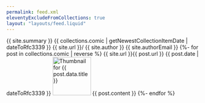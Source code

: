 ```yaml
---
permalink: feed.xml
eleventyExcludeFromCollections: true
layout: "layouts/feed.liquid"
---
```

<?xml version="1.0" encoding="utf-8"?>
<feed xmlns="http://www.w3.org/2005/Atom">
  <title>{{ site.title }}</title>
  <subtitle>{{ site.summary }}</subtitle>
  <link href="{{ site.url }}/{{ permalink }}" rel="self"/>
  <link href="{{ site.url }}"/>
  <updated>{{ collections.comic | getNewestCollectionItemDate | dateToRfc3339 }}</updated>
  <id>{{ site.url }}/</id>
  <author>
    <name>{{ site.author }}</name>
    <email>{{ site.authorEmail }}</email>
  </author>
  {%- for post in collections.comic | reverse %}
  <entry>
    <title>{{ post.data.title }}</title>
    <link>{{ site.url }}{{ post.url }}</link>
    <updated>{{ post.date | dateToRfc3339 }}</updated>
    <img src="{{ post.data.images[0] }}" width="100" alt="Thumbnail for {{ post.data.title }}"/>
    <content type="html">{{ post.content }}</content>
  </entry>
  {%- endfor %}
</feed>
